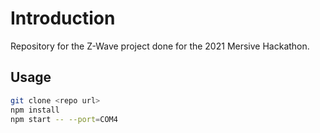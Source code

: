 # Introduction

Repository for the Z-Wave project done for the 2021 Mersive Hackathon.

## Usage

```sh
git clone <repo url>
npm install
npm start -- --port=COM4
```